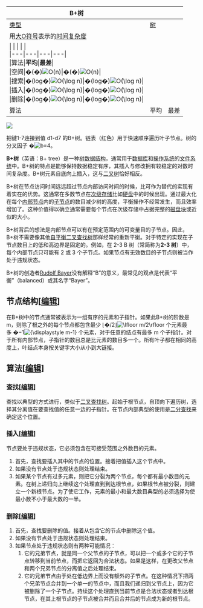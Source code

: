 
| B+树 |  |  |
| ---- | ---- | ---- |
| [类型](https://zh.wikipedia.org/wiki/%E6%95%B0%E6%8D%AE%E7%BB%93%E6%9E%84%E5%88%97%E8%A1%A8 "数据结构列表") | [树](https://zh.wikipedia.org/wiki/%E6%A0%91_(%E6%95%B0%E6%8D%AE%E7%BB%93%E6%9E%84) "树 (数据结构)") |  |
| 用[大O符号](https://zh.wikipedia.org/wiki/%E5%A4%A7O%E7%AC%A6%E5%8F%B7 "大O符号")表示的[时间复杂度](https://zh.wikipedia.org/wiki/%E6%97%B6%E9%97%B4%E5%A4%8D%E6%9D%82%E5%BA%A6 "时间复杂度") |  |  |
| \|   \|   \|   \|   \|<br>\|---\|---\|---\|---\|<br>\|算法\|**平均**\|**最差**\|<br>\|空间\|�(�)![O(n)](https://wikimedia.org/api/rest_v1/media/math/render/svg/34109fe397fdcff370079185bfdb65826cb5565a)\|�(�)![O(n)](https://wikimedia.org/api/rest_v1/media/math/render/svg/34109fe397fdcff370079185bfdb65826cb5565a)\|<br>\|搜索\|�(log⁡�)![O(\log n)](https://wikimedia.org/api/rest_v1/media/math/render/svg/aae0f22048ba6b7c05dbae17b056bfa16e21807d)\|�(log⁡�)![O(\log n)](https://wikimedia.org/api/rest_v1/media/math/render/svg/aae0f22048ba6b7c05dbae17b056bfa16e21807d)\|<br>\|插入\|�(log⁡�)![O(\log n)](https://wikimedia.org/api/rest_v1/media/math/render/svg/aae0f22048ba6b7c05dbae17b056bfa16e21807d)\|�(log⁡�)![O(\log n)](https://wikimedia.org/api/rest_v1/media/math/render/svg/aae0f22048ba6b7c05dbae17b056bfa16e21807d)\|<br>\|删除\|�(log⁡�)![O(\log n)](https://wikimedia.org/api/rest_v1/media/math/render/svg/aae0f22048ba6b7c05dbae17b056bfa16e21807d)\|�(log⁡�)![O(\log n)](https://wikimedia.org/api/rest_v1/media/math/render/svg/aae0f22048ba6b7c05dbae17b056bfa16e21807d)\| |  |  |
| 算法 | 平均 | 最差 |

[![](https://upload.wikimedia.org/wikipedia/commons/thumb/3/37/Bplustree.png/400px-Bplustree.png)](https://zh.wikipedia.org/wiki/File:Bplustree.png)

把键1-7连接到值 d1-d7 的B+树。链表（红色）用于快速顺序遍历叶子节点。树的分叉因子 �![b](https://wikimedia.org/api/rest_v1/media/math/render/svg/f11423fbb2e967f986e36804a8ae4271734917c3)=4。

**B+树**（英语：B+ tree）是一种[树数据结构](https://zh.wikipedia.org/wiki/%E6%A0%91_(%E6%95%B0%E6%8D%AE%E7%BB%93%E6%9E%84) "树 (数据结构)")，通常用于[数据库](https://zh.wikipedia.org/wiki/%E6%95%B0%E6%8D%AE%E5%BA%93 "数据库")和[操作系统](https://zh.wikipedia.org/wiki/%E6%93%8D%E4%BD%9C%E7%B3%BB%E7%BB%9F "操作系统")的[文件系统](https://zh.wikipedia.org/wiki/%E6%96%87%E4%BB%B6%E7%B3%BB%E7%BB%9F "文件系统")中。B+树的特点是能够保持数据稳定有序，其插入与修改拥有较稳定的对数时间复杂度。B+树元素自底向上插入，这与[二叉树](https://zh.wikipedia.org/wiki/%E4%BA%8C%E5%8F%89%E6%A0%91 "二叉树")恰好相反。

B+树在节点访问时间远远超过节点内部访问时间的时候，比可作为替代的实现有着实在的优势。这通常在多数节点在[次级存储](https://zh.wikipedia.org/w/index.php?title=%E6%AC%A1%E7%BA%A7%E5%AD%98%E5%82%A8&action=edit&redlink=1 "次级存储（页面不存在）")比如[硬盘](https://zh.wikipedia.org/wiki/%E7%A1%AC%E7%9B%98 "硬盘")中的时候出现。通过最大化在每个[内部节点](https://zh.wikipedia.org/w/index.php?title=%E5%86%85%E9%83%A8%E8%8A%82%E7%82%B9&action=edit&redlink=1 "内部节点（页面不存在）")内的[子节点](https://zh.wikipedia.org/w/index.php?title=%E5%AD%90%E8%8A%82%E7%82%B9&action=edit&redlink=1 "子节点（页面不存在）")的数目减少树的高度，平衡操作不经常发生，而且效率增加了。这种价值得以确立通常需要每个节点在次级存储中占据完整的[磁盘块](https://zh.wikipedia.org/w/index.php?title=%E7%A3%81%E7%9B%98%E5%9D%97&action=edit&redlink=1 "磁盘块（页面不存在）")或近似的大小。

B+树背后的想法是内部节点可以有在预定范围内的可变量目的子节点。因此，B+树不需要像其他[自平衡二叉查找树](https://zh.wikipedia.org/wiki/%E8%87%AA%E5%B9%B3%E8%A1%A1%E4%BA%8C%E5%8F%89%E6%9F%A5%E6%89%BE%E6%A0%91 "自平衡二叉查找树")那样经常的重新平衡。对于特定的实现在子节点数目上的低和高边界是固定的。例如，在 2-3 B 树（常简称为**2-3 树**）中，每个内部节点只可能有 2 或 3 个子节点。如果节点有无效数目的子节点则被当作处于违规状态。

B+树的创造者[Rudolf Bayer](https://zh.wikipedia.org/wiki/Rudolf_Bayer "Rudolf Bayer")没有解释“B”的意义，最常见的观点是代表“平衡”（balanced）或其名字“Bayer”。

## 节点结构[[编辑](https://zh.wikipedia.org/w/index.php?title=B%2B%E6%A0%91&action=edit&section=1 "编辑章节：节点结构")]

在B+树中的节点通常被表示为一组有序的元素和子指针。如果此B+树的阶数是m，则除了根之外的每个节点都包含最少 ⌊�/2⌋![\lfloor m/2\rfloor](https://wikimedia.org/api/rest_v1/media/math/render/svg/87be5eefdb8fa8b05d4e77a49222798c08e66318) 个元素最多 �−1![{\displaystyle m-1}](https://wikimedia.org/api/rest_v1/media/math/render/svg/ecbbd201e0d8f1ccc91cb46362c4b72fa1bbe6c2) 个元素，对于任意的结点有最多 m 个子指针。对于所有内部节点，子指针的数目总是比元素的数目多一个。所有叶子都在相同的高度上，叶结点本身按关键字大小从小到大链接。

## 算法[[编辑](https://zh.wikipedia.org/w/index.php?title=B%2B%E6%A0%91&action=edit&section=2 "编辑章节：算法")]

### 查找[[编辑](https://zh.wikipedia.org/w/index.php?title=B%2B%E6%A0%91&action=edit&section=3 "编辑章节：查找")]

查找以典型的方式进行，类似于[二叉查找树](https://zh.wikipedia.org/wiki/%E4%BA%8C%E5%8F%89%E6%9F%A5%E6%89%BE%E6%A0%91 "二叉查找树")。起始于根节点，自顶向下遍历树，选择其分离值在要查找值的任意一边的子指针。在节点内部典型的使用是[二分查找](https://zh.wikipedia.org/wiki/%E4%BA%8C%E5%88%86%E6%9F%A5%E6%89%BE "二分查找")来确定这个位置。

### 插入[[编辑](https://zh.wikipedia.org/w/index.php?title=B%2B%E6%A0%91&action=edit&section=4 "编辑章节：插入")]

节点要处于违规状态，它必须包含在可接受范围之外数目的元素。

1. 首先，查找要插入其中的节点的位置。接着把值插入这个节点中。
2. 如果没有节点处于违规状态则处理结束。
3. 如果某个节点有过多元素，则把它分裂为两个节点，每个都有最小数目的元素。在树上递归向上继续这个处理直到到达根节点，如果根节点被分裂，则建立一个新根节点。为了使它工作，元素的最小和最大数目典型的必须选择为使最小数不小于最大数的一半。

### 删除[[编辑](https://zh.wikipedia.org/w/index.php?title=B%2B%E6%A0%91&action=edit&section=5 "编辑章节：删除")]

1. 首先，查找要删除的值。接着从包含它的节点中删除这个值。
2. 如果没有节点处于违规状态则处理结束。
3. 如果节点处于违规状态则有两种可能情况：
    1. 它的兄弟节点，就是同一个父节点的子节点，可以把一个或多个它的子节点转移到当前节点，而把它返回为合法状态。如果是这样，在更改父节点和两个兄弟节点的分离值之后处理结束。
    2. 它的兄弟节点由于处在低边界上而没有额外的子节点。在这种情况下把两个兄弟节点合并到一个单一的节点中，而且我们递归到父节点上，因为它被删除了一个子节点。持续这个处理直到当前节点是合法状态或者到达根节点，在其上根节点的子节点被合并而且合并后的节点成为新的根节点。

